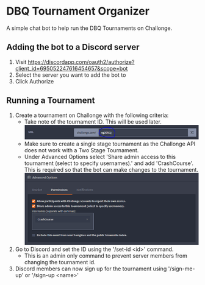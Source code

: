 # DBQ Tournament Organizer
A simple chat bot to help run the DBQ Tournaments on Challonge.

## Adding the bot to a Discord server
1. Visit https://discordapp.com/oauth2/authorize?client_id=695052247616454657&scope=bot
2. Select the server you want to add the bot to
3. Click Authorize

## Running a Tournament
1. Create a tournament on Challonge with the following criteria: 
    - Take note of the tournament ID. This will be used later.
    ![Tournament ID on Challonge](https://github.com/AlexMarey/DBQ-Tournament-Organizer/blob/master/images/tournament-id.PNG)
    - Make sure to create a single stage tournament as the Challonge API does not work with a Two Stage Tournament. 
    - Under Advanced Options select 'Share admin access to this tournament (select to specify usernames).' and add 'CrashCourse'. This is required so that the bot can make changes to the tournament.
    ![Permissions](https://github.com/AlexMarey/DBQ-Tournament-Organizer/blob/master/images/permissions.PNG)
2. Go to Discord and set the ID using the '/set-id \<id>' command. 
    - This is an admin only command to prevent server members from changing the tournament id.
3. Discord members can now sign up for the tournament using '/sign-me-up' or '/sign-up \<name>'

